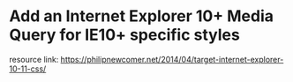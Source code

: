 # Add an Internet Explorer 10+ Media Query for IE10+ specific styles

resource link: https://philipnewcomer.net/2014/04/target-internet-explorer-10-11-css/

